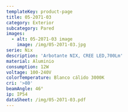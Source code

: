 ```yaml
---
templateKey: product-page
title: 05-2071-03
category: Exterior
subcategory: Pared
images:
  - alt: 05-2071-03 image
    image: /img/05-2071-03.jpg
serie: Nix
description: 'Arbotante NIX, CREE LED,700Lm'
material: Aluminio
consumption: 12W
voltage: 100-240V
colorTemperature: Blanco cálido 3000K
cri: '>80'
beamAngle: 46°
ip: IP54
dataSheet: /img/05-2071-03.pdf
---
```


